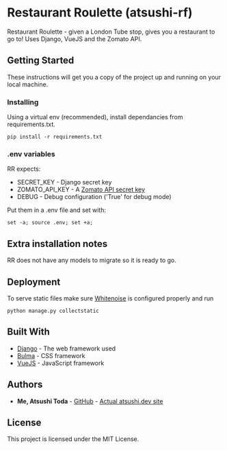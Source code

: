 # Restaurant Roulette (atsushi-rf)
Restaurant Roulette - given a London Tube stop, gives you a restaurant to go to! Uses Django, VueJS and the Zomato API.

## Getting Started

These instructions will get you a copy of the project up and running on your local machine.

### Installing

Using a virtual env (recommended), install dependancies from requirements.txt.

```
pip install -r requirements.txt
```

### .env variables
RR expects:
* SECRET_KEY - Django secret key
* ZOMATO_API_KEY - A [Zomato API secret key](https://developers.zomato.com/api)
* DEBUG - Debug configuration ('True' for debug mode)

Put them in a .env file and set with:
```
set -a; source .env; set +a;
```

## Extra installation notes
RR does not have any models to migrate so it is ready to go.
## Deployment

To serve static files make sure [Whitenoise](http://whitenoise.evans.io/en/stable/django.html) is configured properly and run
```
python manage.py collectstatic
```

## Built With

* [Django](https://docs.djangoproject.com/en/2.2/) - The web framework used
* [Bulma](https://bulma.io/) - CSS framework
* [VueJS](https://vuejs.org/) - JavaScript framework

## Authors

* **Me, Atsushi Toda** - [GitHub](https://github.com/broadsinatlanta) - [Actual atsushi.dev site](https://www.atsushi.dev)

## License

This project is licensed under the MIT License.

